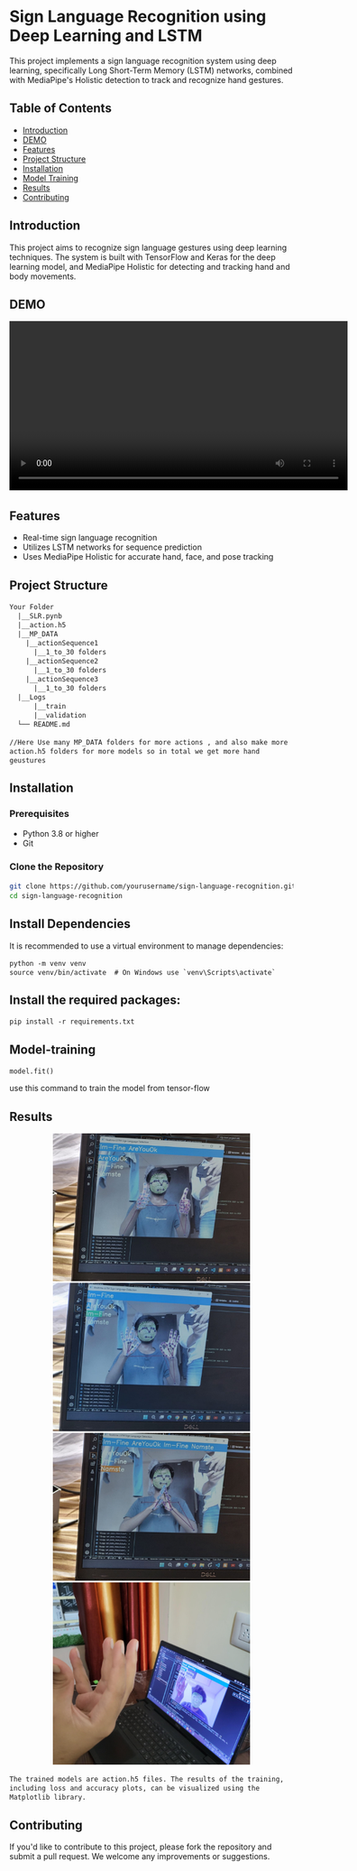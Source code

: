 # Sign Language Recognition using Deep Learning and LSTM

This project implements a sign language recognition system using deep learning, specifically Long Short-Term Memory (LSTM) networks, combined with MediaPipe's Holistic detection to track and recognize hand gestures.

## Table of Contents
- [Introduction](#introduction)
- [DEMO](#DEMO)
- [Features](#features)
- [Project Structure](#project-structure)
- [Installation](#installation)
- [Model Training](#model-training)
- [Results](#results)
- [Contributing](#contributing)

## Introduction

This project aims to recognize sign language gestures using deep learning techniques. The system is built with TensorFlow and Keras for the deep learning model, and MediaPipe Holistic for detecting and tracking hand and body movements.

## DEMO

<video width="600" controls>
  <source src="" type="video/mp4">
  Your browser does not support the video tag.
</video>

## Features

- Real-time sign language recognition
- Utilizes LSTM networks for sequence prediction
- Uses MediaPipe Holistic for accurate hand, face, and pose tracking

## Project Structure

```plaintext
Your Folder
  |__SLR.pynb
  |__action.h5
  |__MP_DATA
    |__actionSequence1
      |__1_to_30 folders
    |__actionSequence2
      |__1_to_30 folders
    |__actionSequence3
      |__1_to_30 folders
  |__Logs
      |__train
      |__validation
  └── README.md

//Here Use many MP_DATA folders for more actions , and also make more action.h5 folders for more models so in total we get more hand geustures
```
## Installation

### Prerequisites

- Python 3.8 or higher
- Git

### Clone the Repository

```bash
git clone https://github.com/yourusername/sign-language-recognition.git
cd sign-language-recognition
```

## Install Dependencies
It is recommended to use a virtual environment to manage dependencies:

```
python -m venv venv
source venv/bin/activate  # On Windows use `venv\Scripts\activate`
```
## Install the required packages:
```
pip install -r requirements.txt

```
## Model-training
```
model.fit()
```
use this command to train the model from tensor-flow 

## Results 

<p align="center">
  <img src="SLR-reults/are-you-ok.jpg" alt="Alt Text" width="350"/>
   <img src="SLR-reults/im-fine.jpg" alt="Alt Text" width="350"/>
   <img src="SLR-reults/namste.jpg" alt="Alt Text" width="350"/>
   <img src="SLR-reults/good-Morning.jpg" alt="Alt Text" width="350"/>
</p>

```
The trained models are action.h5 files. The results of the training, including loss and accuracy plots, can be visualized using the Matplotlib library.
```

## Contributing

If you'd like to contribute to this project, please fork the repository and submit a pull request. We welcome any improvements or suggestions.



